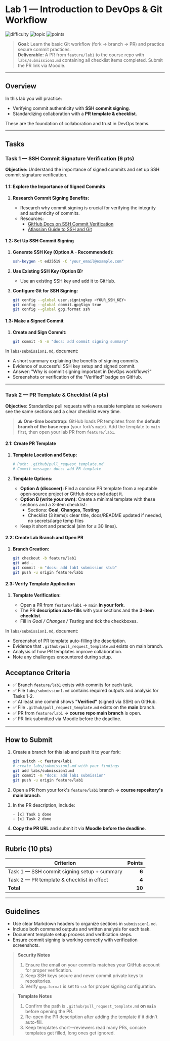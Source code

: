 # Lab 1 — Introduction to DevOps & Git Workflow

![difficulty](https://img.shields.io/badge/difficulty-beginner-success)
![topic](https://img.shields.io/badge/topic-DevOps%20Basics-blue)
![points](https://img.shields.io/badge/points-10-orange)

> **Goal:** Learn the basic Git workflow (fork → branch → PR) and practice secure commit practices.  
> **Deliverable:** A PR from `feature/lab1` to the course repo with `labs/submission1.md` containing all checklist items completed. Submit the PR link via Moodle.

---

## Overview

In this lab you will practice:
- Verifying commit authenticity with **SSH commit signing**.  
- Standardizing collaboration with a **PR template & checklist**.  

These are the foundation of collaboration and trust in DevOps teams.

---

## Tasks

### Task 1 — SSH Commit Signature Verification (6 pts)

**Objective:** Understand the importance of signed commits and set up SSH commit signature verification.

#### 1.1: Explore the Importance of Signed Commits

1. **Research Commit Signing Benefits:**

   - Research why commit signing is crucial for verifying the integrity and authenticity of commits.
   - Resources:
     - [GitHub Docs on SSH Commit Verification](https://docs.github.com/en/authentication/managing-commit-signature-verification/about-commit-signature-verification)
     - [Atlassian Guide to SSH and Git](https://confluence.atlassian.com/bitbucketserver/sign-commits-and-tags-with-ssh-keys-1305971205.html)

#### 1.2: Set Up SSH Commit Signing

1. **Generate SSH Key (Option A - Recommended):**

   ```sh
   ssh-keygen -t ed25519 -C "your_email@example.com"
   ```

2. **Use Existing SSH Key (Option B):**

   - Use an existing SSH key and add it to GitHub.

3. **Configure Git for SSH Signing:**

   ```sh
   git config --global user.signingkey <YOUR_SSH_KEY>
   git config --global commit.gpgSign true
   git config --global gpg.format ssh
   ```

#### 1.3: Make a Signed Commit

1. **Create and Sign Commit:**

   ```sh
   git commit -S -m "docs: add commit signing summary"
   ```

In `labs/submission1.md`, document:
- A short summary explaining the benefits of signing commits.
- Evidence of successful SSH key setup and signed commit.
- Answer: "Why is commit signing important in DevOps workflows?"
- Screenshots or verification of the "Verified" badge on GitHub.

---

### Task 2 — PR Template & Checklist (4 pts)

**Objective:** Standardize pull requests with a reusable template so reviewers see the same sections and a clear checklist every time.

> ⚠️ **One-time bootstrap:** GitHub loads PR templates from the **default branch of the base repo** (your fork’s `main`). Add the template to `main` first, then open your lab PR from `feature/lab1`.

#### 2.1: Create PR Template

1. **Template Location and Setup:**

   ```bash
   # Path: .github/pull_request_template.md
   # Commit message: docs: add PR template
   ```

2. **Template Options:**

   - **Option A (discover):** Find a concise PR template from a reputable open-source project or GitHub docs and adapt it.
   - **Option B (write your own):** Create a minimal template with these sections and a 3-item checklist:
     - Sections: **Goal**, **Changes**, **Testing**
     - Checklist (3 items): clear title, docs/README updated if needed, no secrets/large temp files
   - Keep it short and practical (aim for ≤ 30 lines).

#### 2.2: Create Lab Branch and Open PR

1. **Branch Creation:**

   ```bash
   git checkout -b feature/lab1
   git add .
   git commit -m "docs: add lab1 submission stub"
   git push -u origin feature/lab1
   ```

#### 2.3: Verify Template Application

1. **Template Verification:**

   - Open a PR from `feature/lab1` → `main` **in your fork**.
   - The PR **description auto-fills** with your sections and the **3-item checklist**.
   - Fill in *Goal / Changes / Testing* and tick the checkboxes.

In `labs/submission1.md`, document:
- Screenshot of PR template auto-filling the description.
- Evidence that `.github/pull_request_template.md` exists on main branch.
- Analysis of how PR templates improve collaboration.
- Note any challenges encountered during setup.

## Acceptance Criteria

- ✅ Branch `feature/lab1` exists with commits for each task.
- ✅ File `labs/submission1.md` contains required outputs and analysis for Tasks 1-2.
- ✅ At least one commit shows **"Verified"** (signed via SSH) on GitHub.
- ✅ File `.github/pull_request_template.md` exists on the **main** branch.
- ✅ PR from `feature/lab1` → **course repo main branch** is open.
- ✅ PR link submitted via Moodle before the deadline.

---

## How to Submit

1. Create a branch for this lab and push it to your fork:

   ```bash
   git switch -c feature/lab1
   # create labs/submission1.md with your findings
   git add labs/submission1.md
   git commit -m "docs: add lab1 submission"
   git push -u origin feature/lab1
   ```

2. Open a PR from your fork's `feature/lab1` branch → **course repository's main branch**.

3. In the PR description, include:

   ```text
   - [x] Task 1 done
   - [x] Task 2 done
   ```

4. **Copy the PR URL** and submit it via **Moodle before the deadline**.

---

## Rubric (10 pts)

| Criterion                                   | Points |
| ------------------------------------------- | -----: |
| Task 1 — SSH commit signing setup + summary |  **6** |
| Task 2 — PR template & checklist in effect  |  **4** |
| **Total**                                   | **10** |

---

## Guidelines

- Use clear Markdown headers to organize sections in `submission1.md`.
- Include both command outputs and written analysis for each task.
- Document template setup process and verification steps.
- Ensure commit signing is working correctly with verification screenshots.

> **Security Notes**  
> 1. Ensure the email on your commits matches your GitHub account for proper verification.  
> 2. Keep SSH keys secure and never commit private keys to repositories.  
> 3. Verify `gpg.format` is set to `ssh` for proper signing configuration.

> **Template Notes**  
> 1. Confirm the path is `.github/pull_request_template.md` **on `main`** before opening the PR.  
> 2. Re-open the PR description after adding the template if it didn't auto-fill.  
> 3. Keep templates short—reviewers read many PRs, concise templates get filled, long ones get ignored.
